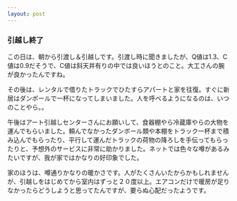 ```yaml
---
layout: post
---
```

<h3>引越し終了</h3>
<p>この日は、朝から引渡し＆引越しです。引渡し時に聞きましたが、Q値は1.3、C値は0.9だそうで、C値は斜天井有りの中では良いほうとのこと。大工さんの腕が良かったんですね。</p>
<p>その後は、レンタルで借りたトラックでひたすらアパートと家を往復。すぐに新居はダンボールで一杯になってしまいました。人を呼べるようになるのは、いつのことやら。。</p>
<p>午後はアート引越しセンターさんにお願いして、食器棚やら冷蔵庫やらの大物を運んでもらいました。頼んでなかったダンボール類や本棚をトラック一杯まで積み込んでもらったり、平行して運んだトラックの荷物の降ろしを手伝ってもらったりと、予想外のサービスに非常に助かりました。ネットでは色々な噂があるみたいですが、我が家ではかなりの好印象でした。</p>
<p>家のほうは、噂通りかなりの暖かさです。人がたくさんいたからかもしれませんが、引越しをはじめてから室内はずっと２０度以上。エアコンだけで暖房が足りなかったらどうしようと思ってたんですが、要らぬ心配だったようです。</p>
